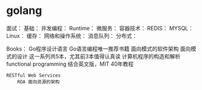 # golang

面试：
    基础：
    并发编程：
    Runtime：
    微服务：
    容器技术：
    REDIS：
    MYSQL：
    Linux：
    缓存：
    网络和操作系统：
    消息队列：
    分布式：

Books：
    Go程序设计语言
        Go语言编程唯一推荐书籍
    面向模式的软件架构
        面向模式的设计
        这一系列共5本，尤其前3本值得认真读
    计算机程序的构造和解析
        functional programming
        结合英文版，MIT 40年教程

    RESTful Web Services
        ROA 面向资源的架构